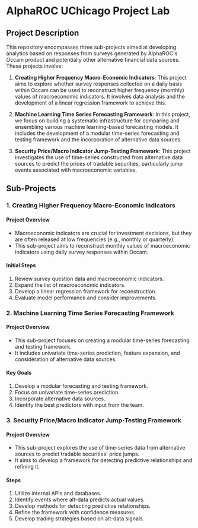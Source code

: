 # AlphaROC UChicago Project Lab

## Project Description

This repository encompasses three sub-projects aimed at developing analytics based on responses from surveys generated by AlphaROC's Occam product and potentially other alternative financial data sources. These projects involve:

1. **Creating Higher Frequency Macro-Economic Indicators**: This project aims to explore whether survey responses collected on a daily basis within Occam can be used to reconstruct higher frequency (monthly) values of macroeconomic indicators. It involves data analysis and the development of a linear regression framework to achieve this.

2. **Machine Learning Time Series Forecasting Framework**: In this project, we focus on building a systematic infrastructure for comparing and ensembling various machine learning-based forecasting models. It includes the development of a modular time-series forecasting and testing framework and the incorporation of alternative data sources.

3. **Security Price/Macro Indicator Jump-Testing Framework**: This project investigates the use of time-series constructed from alternative data sources to predict the prices of tradable securities, particularly jump events associated with macroeconomic variables.

## Sub-Projects

### 1. Creating Higher Frequency Macro-Economic Indicators

#### Project Overview
- Macroeconomic indicators are crucial for investment decisions, but they are often released at low frequencies (e.g., monthly or quarterly).
- This sub-project aims to reconstruct monthly values of macroeconomic indicators using daily survey responses within Occam.

#### Initial Steps
1. Review survey question data and macroeconomic indicators.
2. Expand the list of macroeconomic indicators.
3. Develop a linear regression framework for reconstruction.
4. Evaluate model performance and consider improvements.

### 2. Machine Learning Time Series Forecasting Framework

#### Project Overview
- This sub-project focuses on creating a modular time-series forecasting and testing framework.
- It includes univariate time-series prediction, feature expansion, and consideration of alternative data sources.

#### Key Goals
1. Develop a modular forecasting and testing framework.
2. Focus on univariate time-series prediction.
3. Incorporate alternative data sources.
4. Identify the best predictors with input from the team.

### 3. Security Price/Macro Indicator Jump-Testing Framework

#### Project Overview
- This sub-project explores the use of time-series data from alternative sources to predict tradable securities' price jumps.
- It aims to develop a framework for detecting predictive relationships and refining it.

#### Steps
1. Utilize internal APIs and databases.
2. Identify events where alt-data predicts actual values.
3. Develop methods for detecting predictive relationships.
4. Refine the framework with confidence measures.
5. Develop trading strategies based on alt-data signals.


